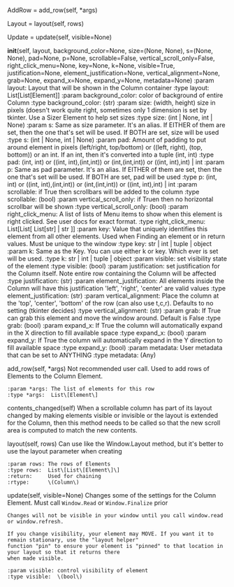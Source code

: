 AddRow = add_row\(self, *args\)

Layout = layout\(self, rows\)

Update = update\(self, visible=None\)

__init__\(self, layout, background_color=None, size=\(None, None\), s=\(None, None\), pad=None, p=None, scrollable=False, vertical_scroll_only=False, right_click_menu=None, key=None, k=None, visible=True, justification=None, element_justification=None, vertical_alignment=None, grab=None, expand_x=None, expand_y=None, metadata=None\)
    :param layout:                Layout that will be shown in the Column container
    :type layout:                 List\[List\[Element\]\]
    :param background_color:      color of background of entire Column
    :type background_color:       \(str\)
    :param size:                  \(width, height\) size in pixels \(doesn't work quite right, sometimes only 1 dimension is set by tkinter. Use a Sizer Element to help set sizes
    :type size:                   \(int | None, int | None\)
    :param s:                     Same as size parameter.  It's an alias. If EITHER of them are set, then the one that's set will be used. If BOTH are set, size will be used
    :type s:                      \(int | None, int | None\)
    :param pad:                   Amount of padding to put around element in pixels \(left/right, top/bottom\) or \(\(left, right\), \(top, bottom\)\) or an int. If an int, then it's converted into a tuple \(int, int\)
    :type pad:                    \(int, int\) or \(\(int, int\),\(int,int\)\) or \(int,\(int,int\)\) or  \(\(int, int\),int\) | int
    :param p:                     Same as pad parameter.  It's an alias. If EITHER of them are set, then the one that's set will be used. If BOTH are set, pad will be used
    :type p:                      \(int, int\) or \(\(int, int\),\(int,int\)\) or \(int,\(int,int\)\) or  \(\(int, int\),int\) | int
    :param scrollable:            if True then scrollbars will be added to the column
    :type scrollable:             \(bool\)
    :param vertical_scroll_only:  if Truen then no horizontal scrollbar will be shown
    :type vertical_scroll_only:   \(bool\)
    :param right_click_menu:      A list of lists of Menu items to show when this element is right clicked. See user docs for exact format.
    :type right_click_menu:       List\[List\[ List\[str\] | str \]\]
    :param key:                   Value that uniquely identifies this element from all other elements. Used when Finding an element or in return values. Must be unique to the window
    :type key:                    str | int | tuple | object
    :param k:                     Same as the Key. You can use either k or key. Which ever is set will be used.
    :type k:                      str | int | tuple | object
    :param visible:               set visibility state of the element
    :type visible:                \(bool\)
    :param justification:         set justification for the Column itself. Note entire row containing the Column will be affected
    :type justification:          \(str\)
    :param element_justification: All elements inside the Column will have this justification 'left', 'right', 'center' are valid values
    :type element_justification:  \(str\)
    :param vertical_alignment:    Place the column at the 'top', 'center', 'bottom' of the row \(can also use t,c,r\). Defaults to no setting \(tkinter decides\)
    :type vertical_alignment:     \(str\)
    :param grab:                  If True can grab this element and move the window around. Default is False
    :type grab:                   \(bool\)
    :param expand_x:              If True the column will automatically expand in the X direction to fill available space
    :type expand_x:               \(bool\)
    :param expand_y:              If True the column will automatically expand in the Y direction to fill available space
    :type expand_y:               \(bool\)
    :param metadata:              User metadata that can be set to ANYTHING
    :type metadata:               \(Any\)

add_row\(self, *args\)
    Not recommended user call.  Used to add rows of Elements to the Column Element.

    :param *args: The list of elements for this row
    :type *args:  List\[Element\]

contents_changed\(self\)
    When a scrollable column has part of its layout changed by making elements visible or invisible or the
    layout is extended for the Column, then this method needs to be called so that the new scroll area
    is computed to match the new contents.

layout\(self, rows\)
    Can use like the Window.Layout method, but it's better to use the layout parameter when creating

    :param rows: The rows of Elements
    :type rows:  List\[List\[Element\]\]
    :return:     Used for chaining
    :rtype:      \(Column\)

update\(self, visible=None\)
    Changes some of the settings for the Column Element. Must call `Window.Read` or `Window.Finalize` prior

    Changes will not be visible in your window until you call window.read or window.refresh.

    If you change visibility, your element may MOVE. If you want it to remain stationary, use the "layout helper"
    function "pin" to ensure your element is "pinned" to that location in your layout so that it returns there
    when made visible.

    :param visible: control visibility of element
    :type visible:  \(bool\)
